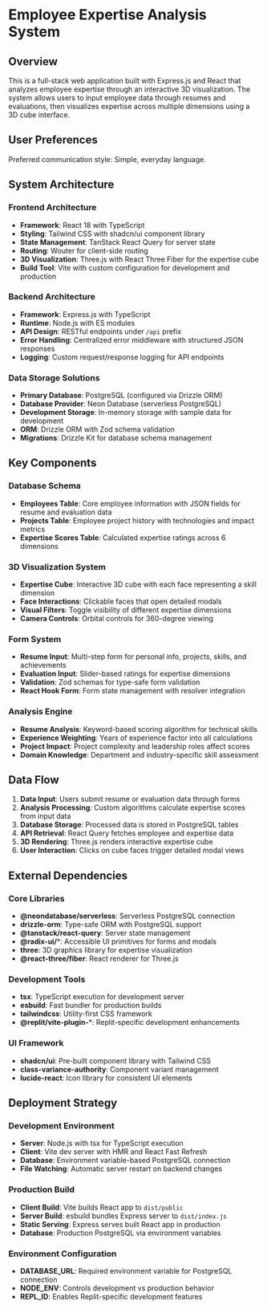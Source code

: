 # Employee Expertise Analysis System

## Overview

This is a full-stack web application built with Express.js and React that analyzes employee expertise through an interactive 3D visualization. The system allows users to input employee data through resumes and evaluations, then visualizes expertise across multiple dimensions using a 3D cube interface.

## User Preferences

Preferred communication style: Simple, everyday language.

## System Architecture

### Frontend Architecture
- **Framework**: React 18 with TypeScript
- **Styling**: Tailwind CSS with shadcn/ui component library
- **State Management**: TanStack React Query for server state
- **Routing**: Wouter for client-side routing
- **3D Visualization**: Three.js with React Three Fiber for the expertise cube
- **Build Tool**: Vite with custom configuration for development and production

### Backend Architecture
- **Framework**: Express.js with TypeScript
- **Runtime**: Node.js with ES modules
- **API Design**: RESTful endpoints under `/api` prefix
- **Error Handling**: Centralized error middleware with structured JSON responses
- **Logging**: Custom request/response logging for API endpoints

### Data Storage Solutions
- **Primary Database**: PostgreSQL (configured via Drizzle ORM)
- **Database Provider**: Neon Database (serverless PostgreSQL)
- **Development Storage**: In-memory storage with sample data for development
- **ORM**: Drizzle ORM with Zod schema validation
- **Migrations**: Drizzle Kit for database schema management

## Key Components

### Database Schema
- **Employees Table**: Core employee information with JSON fields for resume and evaluation data
- **Projects Table**: Employee project history with technologies and impact metrics
- **Expertise Scores Table**: Calculated expertise ratings across 6 dimensions

### 3D Visualization System
- **Expertise Cube**: Interactive 3D cube with each face representing a skill dimension
- **Face Interactions**: Clickable faces that open detailed modals
- **Visual Filters**: Toggle visibility of different expertise dimensions
- **Camera Controls**: Orbital controls for 360-degree viewing

### Form System
- **Resume Input**: Multi-step form for personal info, projects, skills, and achievements
- **Evaluation Input**: Slider-based ratings for expertise dimensions
- **Validation**: Zod schemas for type-safe form validation
- **React Hook Form**: Form state management with resolver integration

### Analysis Engine
- **Resume Analysis**: Keyword-based scoring algorithm for technical skills
- **Experience Weighting**: Years of experience factor into all calculations
- **Project Impact**: Project complexity and leadership roles affect scores
- **Domain Knowledge**: Department and industry-specific skill assessment

## Data Flow

1. **Data Input**: Users submit resume or evaluation data through forms
2. **Analysis Processing**: Custom algorithms calculate expertise scores from input data
3. **Database Storage**: Processed data is stored in PostgreSQL tables
4. **API Retrieval**: React Query fetches employee and expertise data
5. **3D Rendering**: Three.js renders interactive expertise cube
6. **User Interaction**: Clicks on cube faces trigger detailed modal views

## External Dependencies

### Core Libraries
- **@neondatabase/serverless**: Serverless PostgreSQL connection
- **drizzle-orm**: Type-safe ORM with PostgreSQL support
- **@tanstack/react-query**: Server state management
- **@radix-ui/***: Accessible UI primitives for forms and modals
- **three**: 3D graphics library for expertise visualization
- **@react-three/fiber**: React renderer for Three.js

### Development Tools
- **tsx**: TypeScript execution for development server
- **esbuild**: Fast bundler for production builds
- **tailwindcss**: Utility-first CSS framework
- **@replit/vite-plugin-***: Replit-specific development enhancements

### UI Framework
- **shadcn/ui**: Pre-built component library with Tailwind CSS
- **class-variance-authority**: Component variant management
- **lucide-react**: Icon library for consistent UI elements

## Deployment Strategy

### Development Environment
- **Server**: Node.js with tsx for TypeScript execution
- **Client**: Vite dev server with HMR and React Fast Refresh
- **Database**: Environment variable-based PostgreSQL connection
- **File Watching**: Automatic server restart on backend changes

### Production Build
- **Client Build**: Vite builds React app to `dist/public`
- **Server Build**: esbuild bundles Express server to `dist/index.js`
- **Static Serving**: Express serves built React app in production
- **Database**: Production PostgreSQL via environment variables

### Environment Configuration
- **DATABASE_URL**: Required environment variable for PostgreSQL connection
- **NODE_ENV**: Controls development vs production behavior
- **REPL_ID**: Enables Replit-specific development features